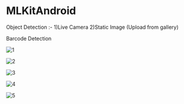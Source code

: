 # MLKitAndroid

Object Detection :- 1)Live Camera
                    2)Static Image (Upload from gallery)
                    
Barcode Detection

![1](https://user-images.githubusercontent.com/42431637/191429434-dd040682-c33b-4fa4-a5d7-255af158993e.jpg)

![2](https://user-images.githubusercontent.com/42431637/191429469-2f554fea-8e22-4175-9283-0b664b9d7c60.jpg)

![3](https://user-images.githubusercontent.com/42431637/191429507-ae9d31db-2d70-4d73-a642-b127a0561991.jpg)

![4](https://user-images.githubusercontent.com/42431637/191429533-c218ced0-d851-44a0-b714-2e19c9e1d44a.jpg)

![5](https://user-images.githubusercontent.com/42431637/191429559-3644ba89-5097-47b9-9ece-8eae442a0a6e.jpg)


